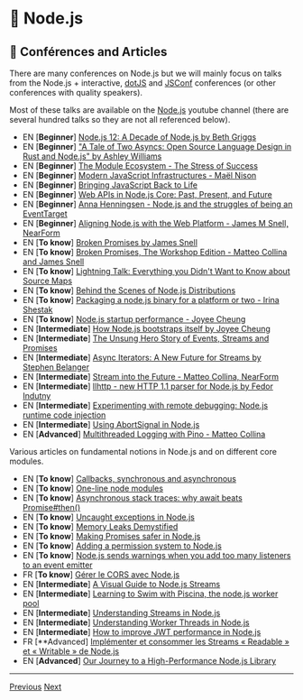 # 🐢 Node.js

## 📰 Conférences and Articles

There are many conferences on Node.js but we will mainly focus on talks from the Node.js + interactive, [dotJS](https://www.youtube.com/user/dotconferences/playlists) and [JSConf](https://www.youtube.com/channel/UCzoVCacndDCfGDf41P-z0iA) conferences (or other conferences with quality speakers).

Most of these talks are available on the [Node.js](https://www.youtube.com/channel/UCQPYJluYC_sn_Qz_XE-YbTQ) youtube channel (there are several hundred talks so they are not all referenced below).

- EN [**Beginner**] [Node.js 12: A Decade of Node.js by Beth Griggs](https://www.youtube.com/watch?v=HP4N0u_dEgI&list=PLfMzBWSH11xZPfWcC0DqFqKo_reMP58mw&index=53)
- EN [**Beginner**] ["A Tale of Two Asyncs: Open Source Language Design in Rust and Node.js" by Ashley Williams](https://www.youtube.com/watch?v=aGJTXdXQN2o)
- EN [**Beginner**] [The Module Ecosystem - The Stress of Success](https://www.youtube.com/watch?v=swHbRSzDZxY&feature=emb_logo)
- EN [**Beginner**] [Modern JavaScript Infrastructures - Maël Nison](https://www.youtube.com/watch?v=F5OjiN9OcdQ&list=PL0CdgOSSGlBalMPxFFycq7OIqQF8cJS28&index=20)
- EN [**Beginner**] [Bringing JavaScript Back to Life](https://www.youtube.com/watch?v=XQIo9knnb2s)
- EN [**Beginner**] [Web APIs in Node.js Core: Past, Present, and Future](https://www.youtube.com/watch?v=ceiUozUFF3Y&list=PL37ZVnwpeshHwJPVBqEnZild7QHWhdufu&index=41)
- EN [**Beginner**] [Anna Henningsen - Node.js and the struggles of being an EventTarget](https://www.youtube.com/watch?v=SOPC3aLoD4U&list=PL0CdgOSSGlBalMPxFFycq7OIqQF8cJS28&index=10)
- EN [**Beginner**] [Aligning Node.js with the Web Platform - James M Snell, NearForm](https://www.youtube.com/watch?v=6EDaayYnw6M)
- EN [**To know**] [Broken Promises by James Snell](https://www.youtube.com/watch?v=XV-u_Ow47s0&feature=emb_logo)
- EN [**To know**] [Broken Promises, The Workshop Edition - Matteo Collina and James Snell](https://www.youtube.com/watch?v=yRyfr1Qcf34&list=PLyspMSh4XhLP-mqulUMcaqTbLo-ZJxSX5&index=11)
- EN [**To know**] [Lightning Talk: Everything you Didn't Want to Know about Source Maps](https://www.youtube.com/watch?v=JuKIUYi8-Ec)
- EN [**To know**] [Behind the Scenes of Node.js Distributions](https://www.youtube.com/watch?v=1nYswjtEUvE&list=PLyspMSh4XhLP-mqulUMcaqTbLo-ZJxSX5&index=13)
- EN [**To know**] [Packaging a node.js binary for a platform or two - Irina Shestak](https://www.youtube.com/watch?v=1t1VgMaEs0I&list=PL0CdgOSSGlBalMPxFFycq7OIqQF8cJS28&index=21)
- EN [**To know**] [Node.js startup performance - Joyee Cheung](https://www.youtube.com/watch?v=G36lrPrF09c&list=PL0CdgOSSGlBalMPxFFycq7OIqQF8cJS28&index=18)
- EN [**Intermediate**] [How Node.js bootstraps itself by Joyee Cheung](https://www.youtube.com/watch?v=bwiLlcGvFEk&list=PLfMzBWSH11xZPfWcC0DqFqKo_reMP58mw&index=52)
- EN [**Intermediate**] [The Unsung Hero Story of Events, Streams and Promises](https://www.youtube.com/watch?v=qOHgQAV2ydo)
- EN [**Intermediate**] [Async Iterators: A New Future for Streams by Stephen Belanger](https://www.youtube.com/watch?v=YVdw1MDHVZs&list=PLfMzBWSH11xZPfWcC0DqFqKo_reMP58mw&index=37)
- EN [**Intermediate**] [Stream into the Future - Matteo Collina, NearForm](https://www.youtube.com/watch?v=dEFdt_6fW-0&feature=emb_logo)
- EN [**Intermediate**] [llhttp - new HTTP 1.1 parser for Node.js by Fedor Indutny](https://www.youtube.com/watch?v=x3k_5Mi66sY&list=PL37ZVnwpeshHwJPVBqEnZild7QHWhdufu&index=15)
- EN [**Intermediate**] [Experimenting with remote debugging: Node.js runtime code injection](https://blog.sqreen.com/remote-debugging-nodejs-runtime-code-injection/)
- EN [**Intermediate**] [Using AbortSignal in Node.js](https://www.nearform.com/blog/using-abortsignal-in-node-js/)
- EN [**Advanced**] [Multithreaded Logging with Pino - Matteo Collina](https://www.youtube.com/watch?v=vETUVN-KEgc)

Various articles on fundamental notions in Node.js and on different core modules.

- EN [**To know**] [Callbacks, synchronous and asynchronous](https://blog.ometer.com/2011/07/24/callbacks-synchronous-and-asynchronous/)
- EN [**To know**] [One-line node modules](https://github.com/sindresorhus/ama/issues/10)
- EN [**To know**] [Asynchronous stack traces: why await beats Promise#then()](https://mathiasbynens.be/notes/async-stack-traces)
- EN [**To know**] [Uncaught exceptions in Node.js](https://joyeecheung.github.io/blog/2019/08/25/uncaught-exceptions-in-node-js/)
- EN [**To know**] [Memory Leaks Demystified](https://nodesource.com/blog/memory-leaks-demystified)
- EN [**To know**] [Making Promises safer in Node.js](https://www.nearform.com/blog/making-promises-safer-in-node-js/)
- EN [**To know**] [Adding a permission system to Node.js](https://www.nearform.com/blog/adding-a-permission-system-to-node-js/)
- EN [**To know**] [Node.js sends warnings when you add too many listeners to an event emitter](https://www.stefanjudis.com/today-i-learned/nodejs-sends-warnings-when-you-add-too-many-listeners-to-an-event-emitter/)
- FR [**To know**] [Gérer le CORS avec Node.js](https://boutdecode.fr/article/cors-avec-nodejs)
- EN [**Intermediate**] [A Visual Guide to Node.js Streams](https://blog.insiderattack.net/a-visual-guide-to-nodejs-streams-9d2d594a9bf5)
- EN [**Intermediate**] [Learning to Swim with Piscina, the node.js worker pool](https://www.nearform.com/blog/learning-to-swim-with-piscina-the-node-js-worker-pool/)
- EN [**Intermediate**] [Understanding Streams in Node.js](https://nodesource.com/blog/understanding-streams-in-nodejs)
- EN [**Intermediate**] [Understanding Worker Threads in Node.js](https://nodesource.com/blog/worker-threads-nodejs)
- EN [**Intermediate**] [How to improve JWT performance in Node.js](https://www.nearform.com/blog/improve-json-web-tokens-performance-in-node-js/)
- FR [**Advanced] [Implémenter et consommer les Streams « Readable » et « Writable » de Node.js](https://blog.engineering.publicissapient.fr/2020/02/19/implementer-et-consommer-les-streams-readable-et-writable-de-node-js/)
- EN [**Advanced**] [Our Journey to a High-Performance Node.js Library](https://hazelcast.com/blog/our-journey-to-a-high-performance-node-js-library/)

---

[Previous](./node-http-ecosystem.md)
[Next](./event-loop.md)